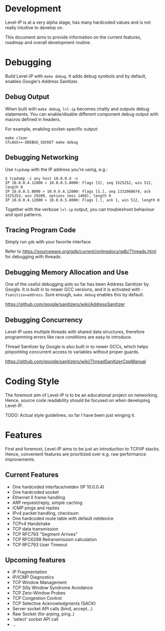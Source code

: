 # Development

Level-IP is at a very alpha stage, has many hardcoded values and is not really intuitive to develop on. 

This document aims to provide information on the current features, roadmap and overall development routine. 

# Debugging

Build Level-IP with `make debug`. It adds debug symbols and by default, enables Google's Address Sanitizer.

## Debug Output

When built with `make debug`, `lvl-ip` becomes chatty and outputs debug statements. You can enable/disable different component debug output with macros defined in headers.

For example, enabling socket-specific output:

    make clean
    CFLAGS+=-DDEBUG_SOCKET make debug 

## Debugging Networking

Use `tcpdump` with the IP address you're using, e.g.:

    $ tcpdump -i any host 10.0.0.4 -n
    IP 10.0.0.4.12000 > 10.0.0.5.8000: Flags [S], seq 1525252, win 512, length 0
    IP 10.0.0.5.8000 > 10.0.0.4.12000: Flags [S.], seq 1332068674, ack 1525253, win 29200, options [mss 1460], length 0
    IP 10.0.0.4.12000 > 10.0.0.5.8000: Flags [.], ack 1, win 512, length 0

Together with the verbose `lvl-ip` output, you can troubleshoot behaviour and spot patterns.

## Tracing Program Code

Simply run `gdb` with your favorite interface.

Refer to https://sourceware.org/gdb/current/onlinedocs/gdb/Threads.html for debugging with threads.

## Debugging Memory Allocation and Use

One of the useful debugging aids so far has been Address Sanitizer by Google. It is built in to newer GCC versions, and it is activated with `-fsanitize=address`. Sure enough, `make debug` enables this by default.

https://github.com/google/sanitizers/wiki/AddressSanitizer

## Debugging Concurrency

Level-IP uses multiple threads with shared data structures, therefore programming errors like race conditions are easy to introduce.

Thread Sanitizer by Google is also built in to newer GCCs, which helps pinpointing concurrent access to variables without proper guards.

https://github.com/google/sanitizers/wiki/ThreadSanitizerCppManual

# Coding Style

The foremost aim of Level-IP is to be an educational project on networking. Hence, source code readability should be focused on when developing Level-IP.

TODO: Actual style guidelines, so far I have been just winging it.

# Features

First and foremost, Level-IP aims to be just an introduction to TCP/IP stacks. Hence, convenient features are prioritized over e.g. raw performance improvements. 

## Current Features

* One hardcoded interface/netdev (IP 10.0.0.4)
* One hardcoded socket
* Ethernet II frame handling
* ARP request/reply, simple caching
* ICMP pings and replies 
* IPv4 packet handling, checksum
* One hardcoded route table with default netdevice
* TCPv4 Handshake
* TCP data transmission
* TCP RFC793 "Segment Arrives"
* TCP RFC6298 Retransmission calculation
* TCP RFC793 User Timeout

## Upcoming features

* IP Fragmentation
* IP/ICMP Diagnostics
* TCP Window Management
* TCP Silly Window Syndrome Avoidance
* TCP Zero-Window Probes
* TCP Congestion Control
* TCP Selective Acknowledgments (SACK)
* Server socket API calls (bind, accept...)
* Raw Socket (for arping, ping..)
* 'select' socket API call
* ...
